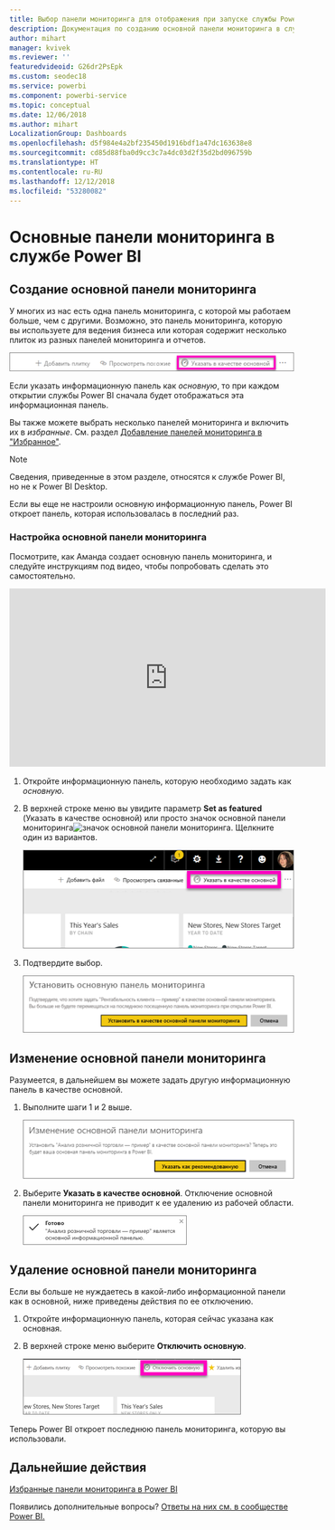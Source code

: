 ```yaml
---
title: Выбор панели мониторинга для отображения при запуске службы Power BI
description: Документация по созданию основной панели мониторинга в службе Power BI
author: mihart
manager: kvivek
ms.reviewer: ''
featuredvideoid: G26dr2PsEpk
ms.custom: seodec18
ms.service: powerbi
ms.component: powerbi-service
ms.topic: conceptual
ms.date: 12/06/2018
ms.author: mihart
LocalizationGroup: Dashboards
ms.openlocfilehash: d5f984e4a2bf235450d1916bdf1a47dc163638e8
ms.sourcegitcommit: cd85d88fba0d9cc3c7a4dc03d2f35d2bd096759b
ms.translationtype: HT
ms.contentlocale: ru-RU
ms.lasthandoff: 12/12/2018
ms.locfileid: "53280082"
---
```

# <a name="featured-dashboards-in-power-bi-service"></a>Основные панели мониторинга в службе Power BI
## <a name="create-a-featured-dashboard"></a>Создание основной панели мониторинга
У многих из нас есть одна панель мониторинга, с которой мы работаем больше, чем с другими.  Возможно, это панель мониторинга, которую вы используете для ведения бизнеса или которая содержит несколько плиток из разных панелей мониторинга и отчетов.

![значок указания в качестве основной](./media/end-user-featured/power-bi-feature-nav.png)

Если указать информационную панель как *основную*, то при каждом открытии службы Power BI сначала будет отображаться эта информационная панель.  

Вы также можете выбрать несколько панелей мониторинга и включить их в *избранные*. См. раздел [Добавление панелей мониторинга в "Избранное"](end-user-favorite.md).

> [!NOTE] 
>Сведения, приведенные в этом разделе, относятся к службе Power BI, но не к Power BI Desktop.

Если вы еще не настроили основную информационную панель, Power BI откроет панель, которая использовалась в последний раз.  

### <a name="to-set-a-dashboard-as-featured"></a>Настройка **основной** панели мониторинга
Посмотрите, как Аманда создает основную панель мониторинга, и следуйте инструкциям под видео, чтобы попробовать сделать это самостоятельно.

<iframe width="560" height="315" src="https://www.youtube.com/embed/G26dr2PsEpk" frameborder="0" allowfullscreen></iframe>



1. Откройте информационную панель, которую необходимо задать как *основную*. 
2. В верхней строке меню вы увидите параметр **Set as featured** (Указать в качестве основной) или просто значок основной панели мониторинга![значок основной панели мониторинга](./media/end-user-featured/power-bi-featured-icon.png). Щелкните один из вариантов.
   
    ![Значок указания в качестве основной](./media/end-user-featured/power-bi-set-as-featured.png)
3. Подтвердите выбор.
   
    ![установка основной панели мониторинга](./media/end-user-featured/power-bi-create-featured.png)

## <a name="change-the-featured-dashboard"></a>Изменение основной панели мониторинга
Разумеется, в дальнейшем вы можете задать другую информационную панель в качестве основной.

1. Выполните шаги 1 и 2 выше.
   
    ![Окно изменения основной панели мониторинга](./media/end-user-featured/power-bi-change-feature.png)
2. Выберите **Указать в качестве основной**. Отключение основной панели мониторинга не приводит к ее удалению из рабочей области.  
   
    ![сообщение об успехе](./media/end-user-featured/power-bi-success.png)

## <a name="remove-the-featured-dashboard"></a>Удаление основной панели мониторинга
Если вы больше не нуждаетесь в какой-либо информационной панели как в основной, ниже приведены действия по ее отключению.

1. Откройте информационную панель, которая сейчас указана как основная.
2. В верхней строке меню выберите **Отключить основную**.
   
    ![удаление основной панели мониторинга](./media/end-user-featured/power-bi-unfeature.png)

Теперь Power BI откроет последнюю панель мониторинга, которую вы использовали.  

## <a name="next-steps"></a>Дальнейшие действия
[Избранные панели мониторинга в Power BI](end-user-favorite.md)

Появились дополнительные вопросы? [Ответы на них см. в сообществе Power BI.](http://community.powerbi.com/)

